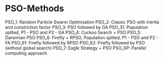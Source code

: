 # PSO-Methods
PSO_1: Random Particle Swarm Optimisation
PSO_2: Classic PSO with inertia and constriction factor
PSO_3: PSO followed by GA
PSO_31: Population splited, P1 - PSO and P2 - GA
PSO_4: Cuckoo Search + PSO
PSO_5: Darwinian PSO
PSO_6: Firefly + RPSO, Population splited, P1 - PSO and P2 - FA
PSO_61: Firefly followed by RPSO
PSO_62: Firefly followed by PSO (without global search)
PSO_7: Eagle Strategy + PSO
PSO_XP: Parallel computing approach
